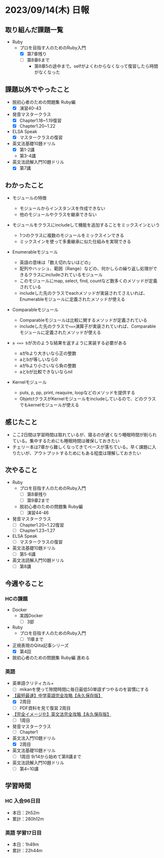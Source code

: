 # 2023/09/14(木) 日報

## 取り組んだ課題一覧

- Ruby
  - プロを目指す人のためのRuby入門
    - [x] 第7章残り
    - [ ] 第8章6まで
      - 第8章5の途中まで。selfがよくわからなくなって復習したら時間がなくなった

## 課題以外でやったこと

- 脱初心者のための問題集 Ruby編
  - [x] 演習40-43

- 発音マスタークラス
  - [x] Chapter1.18~1.19復習
  - [x] Chapter1.20~1.22
- ELSA Speak
  - [x] マスタークラスの復習
- 英文法基礎10題ドリル
  - [x] 第1-2講
  - 第3-4講
- 英文法読解入門10題ドリル
  - [x] 第7講

## わかったこと

- モジュールの特徴
  - モジュールからインスタンスを作成できない
  - 他のモジュールやクラスを継承できない

- モジュールをクラスにincludeして機能を追加することをミックスインという
  - 1つのクラスに複数のモジュールをミックスインできる
  - ミックスインを使って多重継承に似た仕組みを実現できる

- Enumerableモジュール
  - 英語の意味は「数え切れないほどの」
  - 配列やハッシュ、範囲（Range）などの、何かしらの繰り返し処理ができるクラスにincludeされているモジュール
  - このモジュールにmap, select, find, countなど数多くのメソッドが定義されている
  - includeした先のクラスでeachメソッドが実装されてさえいれば、Enumerableモジュールに定義されたメソッドが使える

- Comparableモジュール
  - Comparableモジュールは比較に関するメソッドが定義されている
  - includeした先のクラスで`<=>`演算子が実装されていれば、Comparableモジュールに定義されたメソッドが使える

- `a <=> b`が次のような結果を返すように実装する必要がある
  - aがbより大きいなら正の整数
  - aとbが等しいなら0
  - aがbより小さいなら負の整数
  - aとbが比較できないならnil

- Kernelモジュール
  - puts, p, pp, print, reaquire, loopなどのメソッドを提供する
  - ObjetctクラスがKernelモジュールをincludeしているので、どのクラスでもkernelモジュールが使える

## 感じたこと

- ここ2日間は学習時間は取れているが、寝るのが遅くなり睡眠時間が削られている。集中するためにも睡眠時間は確保しておきたい
- チェリー本は7章から難しくなってきてペースが落ちている。早く課題に入りたいが、アウトプットするためにもある程度は理解しておきたい

## 次やること

- Ruby
  - プロを目指す人のためのRuby入門
    - [ ] 第8章残り
    - [ ] 第9章2まで
  - 脱初心者のための問題集 Ruby編
    - [ ] 演習44-46

- 発音マスタークラス
  - [ ] Chapter1.20~1.22復習
  - [ ] Chapter1.23~1.27
- ELSA Speak
  - [ ] マスタークラスの復習
- 英文法基礎10題ドリル
  - [ ] 第5-6講
- 英文法読解入門10題ドリル
  - [ ] 第8講

## 今週やること

### HCの課題

- Docker
  - 実践Docker
    - [ ] 3部

- Ruby
  - プロを目指す人のためのRuby入門
    - [ ] 11章まで

- 正規表現のQiita記事シリーズ
  - [x] 第4回

- 脱初心者のための問題集 Ruby編 進める

### 英語

- 英単語クリティカル+
  - [ ] mikanを使って隙間時間に毎日最低50単語ずつやるのを習慣にする
- [【最短最速】中学英語完全攻略【永久保存版】](https://youtu.be/-d-CgIl1ce4?si=zrok9COv967OIJQ7)
  - [x] 2周目
  - [ ] PDF資料を見て復習 2周目
- [【完全イメージ化】英文法完全攻略【永久保存版】](https://youtu.be/c1xbL9Ql4F0?si=f3kFSn2FOjloqZXc)
  - [ ] 1周目
- 発音マスタークラス
  - [ ] Chapter1
- 英文法入門10題ドリル
  - [x] 2周目
- 英文法基礎10題ドリル
  - [ ] 1周目 9/14から始めて第8講まで
- 英文法読解入門10題ドリル
  - [ ] 第4~10講

## 学習時間

### HC 入会96日目

- 本日：2h52m
- 累計：280h12m

### 英語 学習17日目

- 本日：1h49m
- 累計：22h44m
